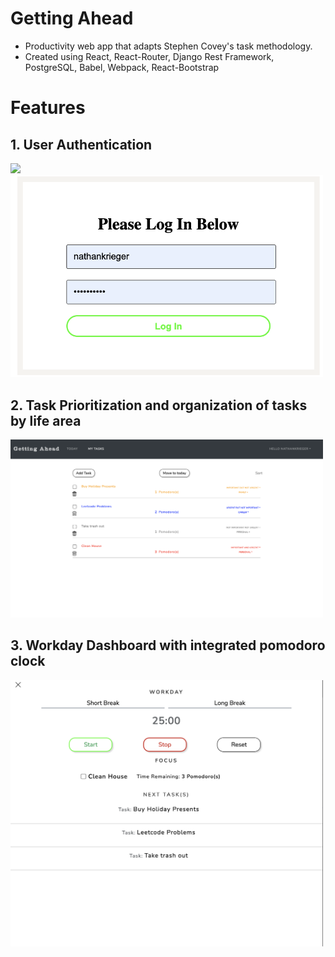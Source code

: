 # Getting Ahead
* Productivity web app that adapts Stephen Covey's task methodology.
* Created using React, React-Router, Django Rest Framework, PostgreSQL, Babel, Webpack, React-Bootstrap

# Features 

## 1. User Authentication
<img src="./imgs/feature_auth.png" width="500" height="auto">
<img src="./imgs/feature_auth_2.png" width="500" height="auto">

## 2. Task Prioritization and organization of tasks by life area
<img src="./imgs/features_color.png" width="500" height="auto">

## 3. Workday Dashboard with integrated pomodoro clock
<img src="./imgs/feature_dashboard.png" width="500" height="auto">


